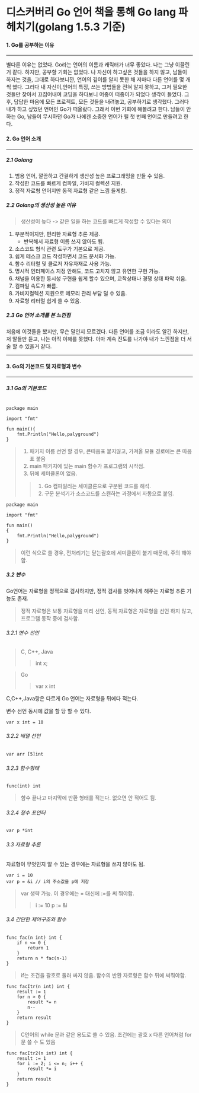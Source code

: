 # 디스커버리 Go 언어 책을 통해 Go lang 파헤치기(golang 1.5.3 기준)

#### 1. Go를 공부하는 이유
---
 별다른 이유는 없었다. Go라는 언어의 이름과 캐릭터가 너무 좋았다. 나는 그냥 이끌린거 같다. 
하지만, 공부할 기회는 없었다. 나 자신이 하고싶은 것들을 하지 않고, 남들이 하자는 것을, 그대로 하다보니깐, 언어의 깊이를 알지 못한 채 저마다 다른 언어를 몇 개씩 했다. 그러다 내 자신이,언어의 특징, 쓰는 방법들을 전혀 알지 못하고, 그저 필요한 것들만 찾아서 끄집어내여 코딩을 하다보니 어중이 떠중이가 되었다 생각이 들었다. 그 후, 답답한 마음에 모든 프로젝트, 모든 것들을 내려놓고, 공부하기로 생각했다. 그러다 내가 하고 싶었던 언어인 Go가 떠올랐다. 그래서 이번 기회에 해볼려고 한다.
남들이 안하는 Go, 남들이 무시하던 Go가 나에겐 소중한 언어가 될 첫 번째 언어로 만들려고 한다.


#### 2. Go 언어 소개
---

##### 2.1 Golang
1. 범용 언어, 깔끔하고 간결하게 생산성 높은 프로그래밍을 만들 수 있음.
2. 작성한 코드를 빠르게 컴파일, 가비지 컬렉션 지원.
3. 정적 자료형 언어지만 동적 자료형 같은 느낌 들게함.



##### 2.2 Golang의 생산성 높은 이유	

>생산성이 높다 -> 같은 일을 하는 코드를 빠르게 작성할 수 있다는 의미
1. 부분적이지만, 편리한 자료형 추론 제공.
	- 반복해서 자료형 이름 쓰지 않아도 됨.
2. 소스코드 형식 관련 도구가 기본으로 제공.
3. 쉽게 테스크 코드 작성하면서 코드 문서화 가능.
4. 함수 리터럴 및 클로저 자유자재로 사용 가능.
5. 명시적 인터페이스 지정 안해도, 코드 고치지 않고 유연한 구현 가능.
6. 채널을 이용한 동시성 구현을 쉽게 할수 있으며, 교착상태나 경쟁 상태 파악 쉬움.
7. 컴파일 속도가 빠름.
8. 가비지컬렉션 지원으로 메모리 관리 부담 덜 수 있음.
9. 자료형 리터럴 쉽게 쓸 수 있음.



##### 2.3 Go 언어 소개를 본 느낀점

처음에 이것들을 봤지만, 무슨 말인지 모르겠다. 다른 언어를 조금 이라도 알긴 하지만, 저 말들만 듣고, 나는 아직 이해를 못했다. 아마 계속 진도를 나가야 내가 느낀점을 더 서술 할 수 있을거 같다.

---

#### 3. Go의 기본코드 및 자료형과 변수
---
##### 3.1 Go의 기본코드

```

package main

import "fmt"

fun main(){
	fmt.Println("Hello,palyground")
}

```

>1. 패키지 이름 선언 할 경우, 큰따옴표 붙지않고, 가져올 모듈 경로에는 큰 따옴표 붙음
>2. main 패키지에 있는 main 함수가 프로그램의 시작점.
>3. 뒤에 세미클론이 없음.
>>1. Go 컴파일러는 세미클론으로 구분된 코드를 해석.
>>2. 구문 분석기가 소스코드를 스캔하는 과정에서 자동으로 붙임.

```
package main

import "fmt"

fun main()
{
	fmt.Println("Hello,palyground")
}
```
>이런 식으로 쓸 경우, 전처리기는 닫는괄호에 세미클론이 붙기 때문에, 주의 해야 함.



##### 3.2 변수


Go언어는 자료형을 정적으로 검사하지만, 정적 검사를 벗어나게 해주는 자료형 추론 기능도 존재.

>정적 자료형은 보통 자료형을 미리 선언, 동적 자료형은 자료형을 선언 하지 않고, 프로그램 동작 중에 검사함.



###### 3.2.1 변수 선언



> C, C++, Java
> >
> >int x;
> >


>Go
>>
>>var x int
>>


C,C++,Java랑은 다르게 Go 언어는 자료형을 뒤에다 적는다.

변수 선언 동시에 값을 할 당 할 수 있다.

```
var x int = 10
```

###### 3.2.2 배열 선언

```
var arr [5]int
```



###### 3.2.3 함수형태

```
func(int) int
```
>함수 끝나고 마지막에 반환 형태를 적는다. 없으면 안 적어도 됨.



###### 3.2.4 정수 포인터

```
var p *int
```



###### 3.3 자료형 추론

자료형이 무엇인지 알 수 있는 경우에는 자료형을 쓰지 않아도 됨.
```
var i = 10
var p = &i // i의 주소값을 p에 저장
```
> var 생략 가능. 이 경우에는 = 대신에 :=를 써 쭤야함.
> > 
> > i := 10
> > p := &i




###### 3.4 간단한 제어구조와 함수

```
func fac(n int) int {
	if n <= 0 {
		return 1
	}
	return n * fac(n-1)
}
```

>if는 조건을 괄호로 둘러 싸지 않음. 
>함수의 반환 자료형은 함수 뒤에 써줘야함.



```
func facItr(n int) int {
	result := 1
	for n > 0 {
		result *= n
		n--
	}
	return result
}
```

>C언어의 while 문과 같은 용도로 쓸 수 있음. 조건에는 괄호 x
>다른 언어처럼 for문 쓸 수 도 있음



```
func facItr2(n int) int {
	result := 1
	for i := 2; i <= n; i++ {
		result *= i
	}
	return result
}

```

